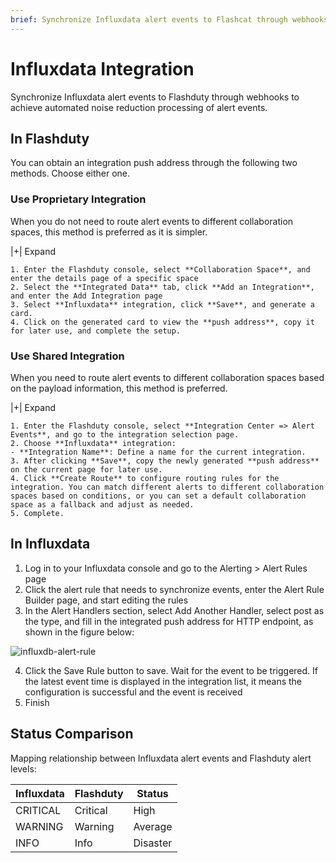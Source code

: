 ```yaml
---
brief: Synchronize Influxdata alert events to Flashcat through webhooks to achieve automated noise reduction processing of alert events
---
```


# Influxdata Integration

Synchronize Influxdata alert events to Flashduty through webhooks to achieve automated noise reduction processing of alert events.

## In Flashduty
You can obtain an integration push address through the following two methods. Choose either one.

### Use Proprietary Integration

When you do not need to route alert events to different collaboration spaces, this method is preferred as it is simpler.

|+| Expand

    1. Enter the Flashduty console, select **Collaboration Space**, and enter the details page of a specific space
    2. Select the **Integrated Data** tab, click **Add an Integration**, and enter the Add Integration page
    3. Select **Influxdata** integration, click **Save**, and generate a card.
    4. Click on the generated card to view the **push address**, copy it for later use, and complete the setup.

### Use Shared Integration

When you need to route alert events to different collaboration spaces based on the payload information, this method is preferred.

|+| Expand

    1. Enter the Flashduty console, select **Integration Center => Alert Events**, and go to the integration selection page.
    2. Choose **Influxdata** integration:
    - **Integration Name**: Define a name for the current integration.
    3. After clicking **Save**, copy the newly generated **push address** on the current page for later use.
    4. Click **Create Route** to configure routing rules for the integration. You can match different alerts to different collaboration spaces based on conditions, or you can set a default collaboration space as a fallback and adjust as needed.
    5. Complete.

## In Influxdata

1. Log in to your Influxdata console and go to the Alerting > Alert Rules page
2. Click the alert rule that needs to synchronize events, enter the Alert Rule Builder page, and start editing the rules
3. In the Alert Handlers section, select Add Another Handler, select post as the type, and fill in the integrated push address for HTTP endpoint, as shown in the figure below:

![influxdb-alert-rule](https://fcimg.i18n.site/zh/flashduty/mixin/alert_integration/influxdata/1.avif)

4. Click the Save Rule button to save. Wait for the event to be triggered. If the latest event time is displayed in the integration list, it means the configuration is successful and the event is received
5. Finish

## Status Comparison

Mapping relationship between Influxdata alert events and Flashduty alert levels:

| Influxdata |  Flashduty  | Status |
| ---------- | -------- | ---- |
| CRITICAL   | Critical | High |
| WARNING    | Warning  | Average |
| INFO       | Info     | Disaster |